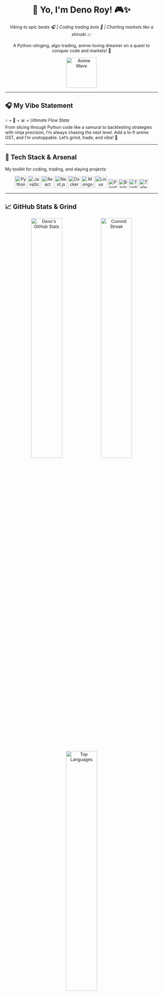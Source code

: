 <div align="center">
  <h1>👋 Yo, I'm Deno Roy! 🎮✨</h1>
  <p><em>Vibing to epic beats 🎧 | Coding trading bots 🤖 | Charting markets like a shinobi 📈</em></p>
  <p>A Python-slinging, algo-trading, anime-loving dreamer on a quest to conquer code and markets! 🚀</p>
  <img src="https://media.giphy.com/media/KAq5w47R9rmTuvWOWa/giphy.gif" width="100" alt="Anime Wave" />
</div>

---

## 🎧 My Vibe Statement
🎶 + 🧠 + 📊 = *Ultimate Flow State*  
From slicing through Python code like a samurai to backtesting strategies with ninja precision, I’m always chasing the next level. Add a lo-fi anime OST, and I’m unstoppable. Let’s grind, trade, and vibe! 🌌

---

## 🚀 Tech Stack & Arsenal
My toolkit for coding, trading, and slaying projects:

<p align="center">
  <img src="https://cdn.jsdelivr.net/gh/devicons/devicon/icons/python/python-original.svg" height="40" title="Python" />
  <img src="https://cdn.jsdelivr.net/gh/devicons/devicon/icons/javascript/javascript-original.svg" height="40" title="JavaScript" />
  <img src="https://cdn.jsdelivr.net/gh/devicons/devicon/icons/react/react-original.svg" height="40" title="React" />
  <img src="https://cdn.jsdelivr.net/gh/devicons/devicon/icons/nextjs/nextjs-original.svg" height="40" title="Next.js" />
  <img src="https://cdn.jsdelivr.net/gh/devicons/devicon/icons/docker/docker-original.svg" height="40" title="Docker" />
  <img src="https://cdn.jsdelivr.net/gh/devicons/devicon/icons/mongodb/mongodb-original.svg" height="40" title="MongoDB" />
  <img src="https://cdn.jsdelivr.net/gh/devicons/devicon/icons/linux/linux-original.svg" height="40" title="Linux" />
  <img src="https://img.shields.io/badge/Pandas-150458?logo=pandas&logoColor=white&style=flat-square" height="30" title="Pandas" />
  <img src="https://img.shields.io/badge/Backtrader-2C3E50?logo=python&logoColor=white&style=flat-square" height="30" title="Backtrader" />
  <img src="https://img.shields.io/badge/TradingView-PineScript-blue?logo=tradingview&style=flat-square" height="30" title="TradingView" />
  <img src="https://img.shields.io/badge/Telegram-Bot-0088cc?logo=telegram&style=flat-square" height="30" title="Telegram" />
</p>

---

## 📈 GitHub Stats & Grind
<div align="center">
  <img src="https://github-readme-stats.vercel.app/api?username=denoroy737&show_icons=true&theme=tokyonight" width="45%" alt="Deno's GitHub Stats" />
  <img src="https://github-readme-streak-stats.herokuapp.com/?user=denoroy737&theme=tokyonight" width="45%" alt="Commit Streak" />
</div>
<div align="center">
  <img src="https://github-readme-stats.vercel.app/api/top-langs/?username=denoroy737&layout=compact&theme=tokyonight" width="45%" alt="Top Languages" />
</div>

---

## 🧪 Epic Projects & Quests
- 🤖 **Crypto Scanner Bot** 🪙: Real-time market scanner with Telegram alerts, ninja-fast.  
- 📊 **TradingView RSI + Trend Strategy** 📈: PineScript strat with SL/TP and partial exits for max gains.  
- 🧠 **AI Chart Pattern Shinobi** 🌌: TensorFlow-powered pattern recognition for trading edges.  
- 🔍 **Swing Trading Auto Scanner** ⚔️: Screener bot for spotting high-probability setups.  
- 🪄 **Desi Social Media Bot** 😎: Posting bot with Indian flair, powered by FastAPI + MongoDB.  
- 💹 **Backtrader AI Framework** 🚀: MongoDB-backed trading system with AI-driven insights.

*Level up with my [repos](https://github.com/denoroy737?tab=repositories)!*

---

## 🎯 My Mission & Endgame
🌱 **Grinding Now**: Mastering AI x Finance for next-gen trading systems.  
🧠 **Ultimate Quest**: Build an AI-powered "Aladdin" to dominate markets and automation.  
📌 **Side Quests**: Sharpening trading edges, conquering college, and indie hacking like a pro.  

---

## 🤝 Let’s Team Up!
Ready to vibe on code, charts, or anime? Hit me up! ☕️  
<p align="center">
  <a href="https://linkedin.com/in/prashant-sharma737"><img src="https://img.shields.io/badge/-LinkedIn-0077B5?logo=linkedin&logoColor=white&style=flat-square" alt="LinkedIn" /></a>
  <a href="https://x.com/denoroy737"><img src="https://img.shields.io/badge/-Twitter/X-1DA1F2?logo=twitter&logoColor=white&style=flat-square" alt="Twitter/X" /></a>
  <a href="https://t.me/Gerovera"><img src="https://img.shields.io/badge/-Telegram-0088cc?logo=telegram&style=flat-square" alt="Telegram" /></a>
  <a href="mailto:denoroy737@gmail.com"><img src="https://img.shields.io/badge/-Email-D14836?logo=gmail&logoColor=white&style=flat-square" alt="Email" /></a>
</p>


